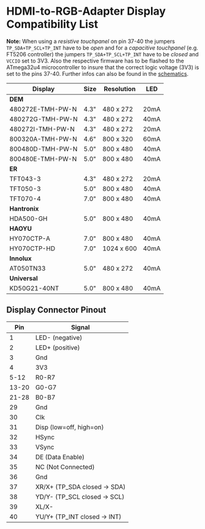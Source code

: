 # HDMI-to-RGB-Adapter Display Compatibility List

**Note:**
When using a *resistive touchpanel* on pin 37-40 the jumpers ```TP_SDA+TP_SCL+TP_INT``` have to be *open* and
for a *capacitive touchpanel* (e.g. FT5206 controller) the jumpers ```TP_SDA+TP_SCL+TP_INT``` have to be *closed* and ```VCCIO``` set to 3V3.
Also the respective firmware has to be flashed to the ATmega32u4 microcontroller to insure that the correct logic voltage (3V3) is set to the pins 37-40.
Further infos can also be found in the [schematics](https://github.com/watterott/HDMI-Display/tree/master/pcb).


Display            | Size  | Resolution | LED
------------------ | ----- | ---------- | ----
**DEM**            |       |            |
 480272E-TMH-PW-N  |  4.3" |  480 x 272 | 20mA
 480272G-TMH-PW-N  |  4.3" |  480 x 272 | 40mA
 480272I-TMH-PW-N  |  4.3" |  480 x 272 | 20mA
 800320A-TMH-PW-N  |  4.6" |  800 x 320 | 60mA
 800480D-TMH-PW-N  |  5.0" |  800 x 480 | 40mA
 800480E-TMH-PW-N  |  5.0" |  800 x 480 | 40mA
**ER**             |       |            |
 TFT043-3          |  4.3" |  480 x 272 | 20mA
 TFT050-3          |  5.0" |  800 x 480 | 40mA
 TFT070-4          |  7.0" |  800 x 480 | 40mA
**Hantronix**      |       |            |
 HDA500-GH         |  5.0" |  800 x 480 | 40mA
**HAOYU**          |       |            |
 HY070CTP-A        |  7.0" |  800 x 480 | 40mA
 HY070CTP-HD       |  7.0" | 1024 x 600 | 40mA
**Innolux**        |       |            |
 AT050TN33         |  5.0" |  480 x 272 | 40mA
**Universal**      |       |            |
 KD50G21-40NT      |  5.0" |  800 x 480 | 40mA


## Display Connector Pinout

Pin    | Signal
------ | ------
     1 | LED- (negative)
     2 | LED+ (positive)
     3 | Gnd
     4 | 3V3
  5-12 | R0-R7
 13-20 | G0-G7
 21-28 | B0-B7
    29 | Gnd
    30 | Clk
    31 | Disp (low=off, high=on)
    32 | HSync
    33 | VSync
    34 | DE (Data Enable)
    35 | NC (Not Connected)
    36 | Gnd
    37 | XR/X+ (TP_SDA closed -> SDA)
    38 | YD/Y- (TP_SCL closed -> SCL)
    39 | XL/X-
    40 | YU/Y+ (TP_INT closed -> INT)
